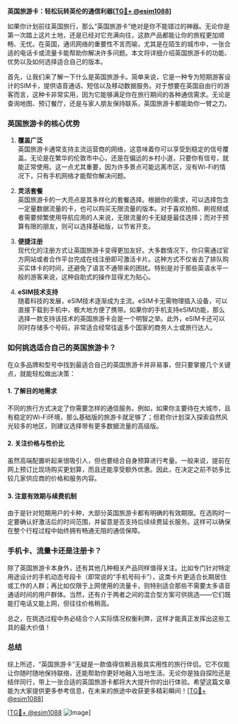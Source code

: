 **英国旅游卡：轻松玩转英伦的通信利器[[TG💪+ @esim1088](https://t.me/s/esim1088)]**

如果你计划前往英国旅行，那么“英国旅游卡”绝对是你不能错过的神器。无论你是第一次踏上这片土地，还是已经对它充满向往，这款产品都能让你的旅程更加顺畅、无忧。在英国，通讯网络的重要性不言而喻，尤其是在陌生的城市中，一张合适的电话卡或流量卡能帮助你解决许多问题。本文将详细介绍英国旅游卡的功能、优势以及如何选择适合自己的版本。

首先，让我们来了解一下什么是英国旅游卡。简单来说，它是一种专为短期游客设计的SIM卡，提供语音通话、短信以及移动数据服务。对于想要在英国自由行的游客而言，这种卡非常实用，因为它能够满足你在旅行期间的各种通信需求。无论是查询地图、预订餐厅，还是与家人朋友保持联系，英国旅游卡都能助你一臂之力。

### 英国旅游卡的核心优势

1. **覆盖广泛**  
   英国旅游卡通常支持主流运营商的网络，这意味着你可以享受到稳定的信号覆盖。无论是在繁华的伦敦市中心，还是在偏远的乡村小道，只要你有信号，就能正常使用。这一点尤其重要，因为许多景点可能远离市区，没有Wi-Fi的情况下，只有手机网络才能帮你解决问题。

2. **灵活套餐**  
   英国旅游卡的一大亮点是其多样化的套餐选择。根据你的需求，可以选择包含一定量数据流量的卡，也可以购买无限流量的版本。对于喜欢拍照、刷视频或者需要频繁使用导航应用的人来说，无限流量的卡无疑是最佳选择；而对于预算有限的朋友，则可以选择基础版，以节省开支。

3. **便捷注册**  
   现代化的注册方式让英国旅游卡变得更加友好。大多数情况下，你只需通过官方网站或者合作平台完成在线注册即可激活卡片。这种方式不仅省去了排队购买实体卡的时间，还避免了语言不通带来的困扰。特别是对于那些英语水平一般的游客来说，这种自助式的操作显得尤为贴心。

4. **eSIM技术支持**  
   随着科技的发展，eSIM技术逐渐成为主流。eSIM卡无需物理插入设备，可以直接下载到手机中，极大地方便了携带。如果你的手机支持eSIM功能，那么选择一款支持该技术的英国旅游卡会是一个明智之举。此外，eSIM卡还可以同时存储多个号码，非常适合经常往返多个国家的商务人士或旅行达人。

### 如何挑选适合自己的英国旅游卡？

在众多品牌和型号中找到最适合自己的英国旅游卡并非易事，但只要掌握几个关键点，就能轻松做出决策：

#### 1. 了解目的地需求  
不同的旅行方式决定了你需要怎样的通信服务。例如，如果你主要待在大城市，且有稳定的Wi-Fi环境，那么基础版的旅游卡就足够了；但若你计划深入探索自然风光较多的地区，则建议选择带有更多数据流量的高级版。

#### 2. 关注价格与性价比  
虽然高端配置听起来很吸引人，但也要结合自身预算进行考量。一般来说，提前在网上预订比现场购买更划算，而且还能享受额外优惠。因此，在决定之前不妨多比较几家供应商的价格和服务内容。

#### 3. 注意有效期与续费机制  
由于是针对短期用户的卡种，大部分英国旅游卡都有明确的有效期限。在选购时一定要确认好激活后的时间范围，并留意是否支持后续续费延长服务。这样可以确保在整个行程过程中始终拥有畅通无阻的通信保障。

### 手机卡、流量卡还是注册卡？  

除了英国旅游卡本身外，还有其他几种相关产品同样值得关注。比如专门针对特定用途设计的手机动态号段卡（即常说的“手机号码卡”），这类卡片更适合长期居住或工作的人群；再比如仅限于上网使用的流量卡，则特别适合那些不需要太多语音通话时间的用户群体。当然，还有介于两者之间的混合型方案可供挑选——它们既能打电话又能上网，但往往价格稍高。

总之，在挑选过程中务必结合个人实际情况权衡利弊，这样才能真正发挥出这些工具的最大价值！

### 总结  

综上所述，“英国旅游卡”无疑是一款值得信赖且极具实用性的旅行伴侣。它不仅能让你随时随地保持联络，还能帮助你更好地融入当地生活。无论你是独自探险还是结伴同行，带上一张合适的英国旅游卡都将大大提升你的出行体验。希望这篇文章能为大家提供更多参考信息，在未来的旅途中收获更多精彩瞬间！[[TG💪+ @esim1088](https://t.me/s/esim1088)]

[[TG💪+ @esim1088](https://t.me/s/esim1088) ![Image](https://i.postimg.cc/4NQfJmqS/Snipaste-2025-05-13-00-14-12.png)]